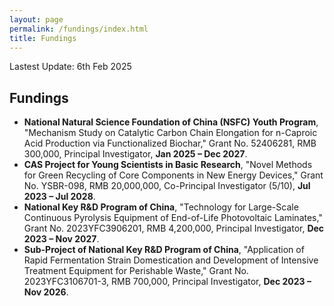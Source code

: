 ```yaml
---
layout: page
permalink: /fundings/index.html
title: Fundings
---
```


Lastest Update: 6th Feb 2025

## Fundings

- **National Natural Science Foundation of China (NSFC) Youth Program**, "Mechanism Study on Catalytic Carbon Chain Elongation for n-Caproic Acid Production via Functionalized Biochar," Grant No. 52406281, RMB 300,000, Principal Investigator, **Jan 2025 – Dec 2027**.
- **CAS Project for Young Scientists in Basic Research**, "Novel Methods for Green Recycling of Core Components in New Energy Devices," Grant No. YSBR-098, RMB 20,000,000, Co-Principal Investigator (5/10), **Jul 2023 – Jul 2028**.
- **National Key R&D Program of China**, "Technology for Large-Scale Continuous Pyrolysis Equipment of End-of-Life Photovoltaic Laminates," Grant No. 2023YFC3906201, RMB 4,200,000, Principal Investigator, **Dec 2023 – Nov 2027**.
- **Sub-Project of National Key R&D Program of China**, "Application of Rapid Fermentation Strain Domestication and Development of Intensive Treatment Equipment for Perishable Waste," Grant No. 2023YFC3106701-3, RMB 700,000, Principal Investigator, **Dec 2023 – Nov 2026**.<br>
